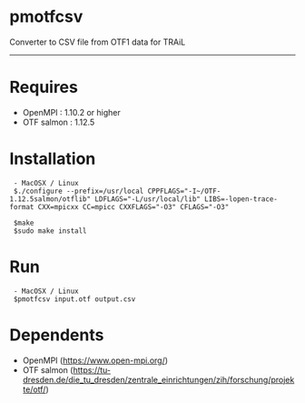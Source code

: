 pmotfcsv
========

Converter to CSV file from OTF1 data for TRAiL

----
# Requires
- OpenMPI : 1.10.2 or higher
- OTF salmon : 1.12.5

# Installation
	 - MacOSX / Linux
     $./configure --prefix=/usr/local CPPFLAGS="-I~/OTF-1.12.5salmon/otflib" LDFLAGS="-L/usr/local/lib" LIBS=-lopen-trace-format CXX=mpicxx CC=mpicc CXXFLAGS="-O3" CFLAGS="-O3"

     $make
     $sudo make install
     
# Run
	 - MacOSX / Linux
     $pmotfcsv input.otf output.csv
     
# Dependents

- OpenMPI (https://www.open-mpi.org/)
- OTF salmon (https://tu-dresden.de/die_tu_dresden/zentrale_einrichtungen/zih/forschung/projekte/otf/)
